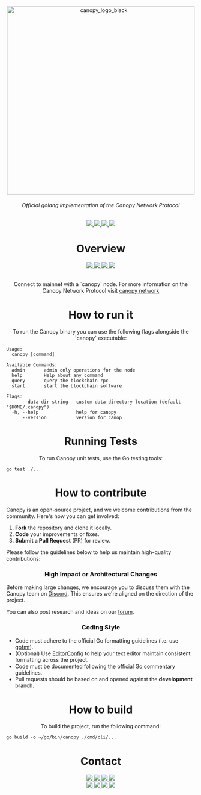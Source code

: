 <div align="center">
  <a href="https://www.canopynetwork.org">
    <img src="https://github.com/user-attachments/assets/b8d6f342-c18b-492e-b87f-06755f775c5f" alt="canopy_logo_black" width="500"/>
  </a>
</div>
<h6 align="center">Official golang implementation of the Canopy Network Protocol </h6>
<div align="center">
  <a href="https://godoc.org/github.com/canopy-network/canopy">
    <img src="https://img.shields.io/badge/godoc-reference-white.svg"/>
  </a>
  <a href="https://canopynetwork.org">
      <img src="https://img.shields.io/badge/getting started-guide-white"/>
    </a>
  <a href="https://golang.org">
  <img  src="https://img.shields.io/badge/golang-v1.21-white.svg"/>
    </a>
  <a href="https://nextjs.org/" >
    <img src="https://img.shields.io/badge/next js-v14.2.3-white.svg"/>
  </a>
</div>

<h1 align="center"> Overview</h1>
  <div align="center">
    <a href="https://opensource.org/licenses/MIT">
      <img src="https://img.shields.io/badge/License-TBD-white.svg"/>
    </a>
     <a href="https://docs.docker.com/compose/">
      <img src="https://img.shields.io/badge/testing-docker compose-white"/>
    </a>
    <a href="https://github.com/canopy-network/canopy/releases">
      <img src="https://img.shields.io/badge/platform-linux%20%7C%20macos-white.svg"/>
    </a>
     <a href="https://docs.docker.com/compose/">
      <img src="https://img.shields.io/badge/status-prelaunch-white"/>
    </a>
  </div>
<br />
<p align="center">Connect to mainnet with a `canopy` node. For more information on the Canopy Network Protocol visit <a href="https://canopynetwork.org">canopy network</a> </p>

<h1 align="center">How to run it</h1>

<p align="center">To run the Canopy binary you can use the following flags alongside the `canopy` executable:</p>

<pre><code>Usage:
  canopy [command]

Available Commands:
  admin       admin only operations for the node
  help        Help about any command
  query       query the blockchain rpc
  start       start the blockchain software

Flags:
      --data-dir string   custom data directory location (default "$HOME/.canopy")
  -h, --help              help for canopy
      --version           version for canop
</code></pre>

<h1 align="center">Running Tests</h1>

<p align="center">To run Canopy unit tests, use the Go testing tools:</p>

<pre><code>go test ./...</code></pre>

<h1 align="center">How to contribute</h1>

<p>Canopy is an open-source project, and we welcome contributions from the community. Here's how you can get involved:</p>

<ol>
  <li><b>Fork</b> the repository and clone it locally.</li>
  <li><b>Code</b> your improvements or fixes.</li>
  <li><b>Submit a Pull Request</b> (PR) for review.</li>
</ol>

<p>Please follow the guidelines below to help us maintain high-quality contributions:</p>

<h3 align="center">High Impact or Architectural Changes</h3>

<p>Before making large changes, we encourage you to discuss them with the Canopy team on <a href="https://discord.gg/pNcSJj7Wdh">Discord</a>. This ensures we're aligned on the direction of the project.</p>

<p>You can also post research and ideas on our <a href="https://research.canopynetwork.org">forum</a>.</p>

<h3 align="center">Coding Style</h3>

<ul>
  <li>Code must adhere to the official Go formatting guidelines (i.e. use <a href="https://golang.org/cmd/gofmt">gofmt</a>).</li>
  <li>(Optional) Use <a href="https://editorconfig.org">EditorConfig</a> to help your text editor maintain consistent formatting across the project.</li>
  <li>Code must be documented following the official Go commentary guidelines.</li>
  <li>Pull requests should be based on and opened against the <b>development</b> branch.</li>
</ul>

<h1 align="center">How to build</h1>

<p align="center">To build the project, run the following command:</p>

<pre><code>go build -o ~/go/bin/canopy ./cmd/cli/...</code></pre>

<h1 align="center">Contact</h1>
<div align="center">
  <a href="https://github.com/canopy-network/canopy/releases">
      <img src="https://img.shields.io/github/release-pre/canopy-network/canopy.svg"/>
    </a>
    <a href="https://goreportcard.com/report/github.com/canopy-network/canopy">
      <img src="https://goreportcard.com/badge/github.com/canopy-network/canopy"/>
    </a>
    <a href="https://github.com/canopy-network/canopy/pulse">
      <img src="https://img.shields.io/github/contributors/canopy-network/canopy.svg"/>
    </a>
    <a href="https://github.com/canopy-network/canopy/pulse">
      <img src="https://img.shields.io/github/last-commit/canopy-network/canopy.svg"/>
    </a>
  <br />
  <a href="https://x.com/CNPYNetwork">
    <img src="https://img.shields.io/twitter/url/http/shields.io.svg?style=social">
  </a>
  <a href="https://t.me/cnpynetwork">
    <img src="https://img.shields.io/badge/Telegram-blue.svg">
  </a>
  <a href="https://discord.gg/pNcSJj7Wdh">
    <img src="https://img.shields.io/badge/discord-online-blue.svg">
  </a>
  <a href="https://research.canopy.network">
    <img src="https://img.shields.io/discourse/https/research.canopy.network/posts.svg">
  </a>
</div>
